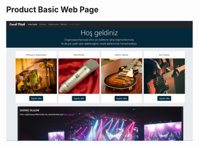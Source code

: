 ## Product Basic Web Page

![screenshot](https://github.com/borealism/Patika-Exercises-CSS1/blob/master/Exercises/Bootstrap-1/imgs/Capture.PNG)
